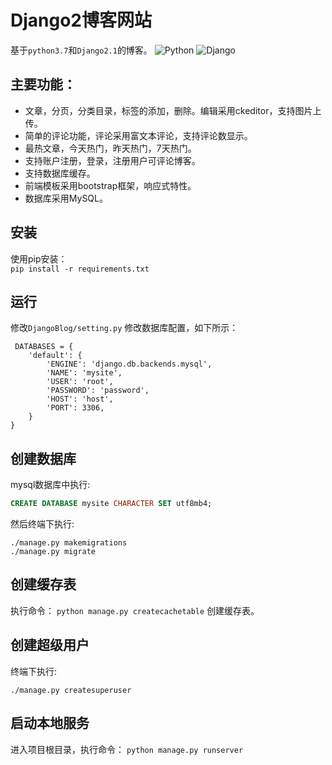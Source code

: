 # Django2博客网站

基于`python3.7`和`Django2.1`的博客。 
![Python](https://img.shields.io/badge/Python-3.x-519dd9.svg)
![Django](https://img.shields.io/badge/Django-2.x-519dd9.svg)

## 主要功能：
- 文章，分页，分类目录，标签的添加，删除。编辑采用ckeditor，支持图片上传。
- 简单的评论功能，评论采用富文本评论，支持评论数显示。
- 最热文章，今天热门，昨天热门，7天热门。
- 支持账户注册，登录，注册用户可评论博客。
- 支持数据库缓存。
- 前端模板采用bootstrap框架，响应式特性。
- 数据库采用MySQL。

## 安装
使用pip安装：  
`pip install -r requirements.txt`

## 运行
 修改`DjangoBlog/setting.py` 修改数据库配置，如下所示：

     DATABASES = {
        'default': {
            'ENGINE': 'django.db.backends.mysql',
            'NAME': 'mysite',
            'USER': 'root',
            'PASSWORD': 'password',
            'HOST': 'host',
            'PORT': 3306,
        }
    }

## 创建数据库
mysql数据库中执行:
```sql
CREATE DATABASE mysite CHARACTER SET utf8mb4;
```
 然后终端下执行:

    ./manage.py makemigrations
    ./manage.py migrate

## 创建缓存表
执行命令：
```python manage.py createcachetable``` 
创建缓存表。

## 创建超级用户
 终端下执行:

    ./manage.py createsuperuser
    
## 启动本地服务
进入项目根目录，执行命令：
```python manage.py runserver```
